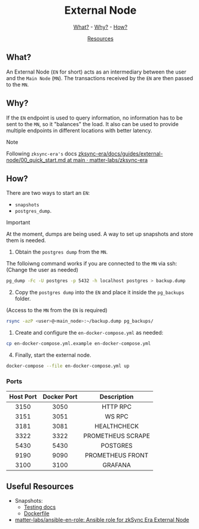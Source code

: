 <h1 align="center">External Node</h1>

<div align="center">

[What?](#what) - [Why?](#why) - [How?](#how)

[Resources](#useful-resources)

</div>

## What?
An External Node (`EN` for short) acts as an intermediary between the user and the `Main Node` (`MN`). The transactions received by the `EN` are then passed to the `MN`.

## Why?
If the `EN` endpoint is used to query information, no information has to be sent to the `MN`, so it "balances" the load. It also can be used to provide multiple endpoints in different locations with better latency.

> [!NOTE]
> Following `zksync-era's` docs
> [zksync-era/docs/guides/external-node/00_quick_start.md at main · matter-labs/zksync-era](https://github.com/matter-labs/zksync-era/blob/main/docs/guides/external-node/00_quick_start.md)

## How?

There are two ways to start an `EN`:
- `snapshots` 
- `postgres_dump`.

> [!IMPORTANT]
> At the moment, dumps are being used. 
> A way to set up snapshots and store them is needed.

1. Obtain the `postgres dump` from the `MN`.

The folloiwng command works if you are connected to the `MN` via ssh:
(Change the user as needed)
```sh
pg_dump -Fc -U postgres -p 5432 -h localhost postgres > backup.dump
```

2. Copy the `postgres dump` into the `EN` and place it inside the `pg_backups` folder.

(Access to the `MN` from the `EN` is required)
```sh
rsync -azP <user>@<main_node>:~/backup.dump pg_backups/
```

1. Create and configure the `en-docker-compose.yml` as needed:

```sh
cp en-docker-compose.yml.example en-docker-compose.yml
```

4. Finally, start the external node.

```sh
docker-compose --file en-docker-compose.yml up
```

### Ports

<div align="center">

| Host Port | Docker Port |    Description    |
| :-------: | :---------: | :---------------: |
|   3150    |    3050     |     HTTP RPC      |
|   3151    |    3051     |      WS RPC       |
|   3181    |    3081     |    HEALTHCHECK    |
|   3322    |    3322     | PROMETHEUS SCRAPE |
|   5430    |    5430     |     POSTGRES      |
|   9190    |    9090     | PROMETHEUS FRONT  |
|   3100    |    3100     |      GRAFANA      |

</div>

## Useful Resources

- Snapshots:
    - [Testing docs](https://github.com/matter-labs/zksync-era/blob/main/core/bin/snapshots_creator/README.md)
    - [Dockerfile](https://github.com/matter-labs/zksync-era/blob/main/docker/snapshots-creator/Dockerfile)
- [matter-labs/ansible-en-role: Ansible role for zkSync Era External Node](https://github.com/matter-labs/ansible-en-role)
